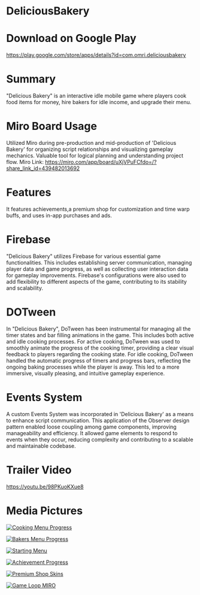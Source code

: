 # DeliciousBakery

# Download on Google Play
https://play.google.com/store/apps/details?id=com.omri.deliciousbakery

# Summary
"Delicious Bakery" is an interactive idle mobile game where players cook food items for money,
hire bakers for idle income, and upgrade their menu.

# Miro Board Usage
Utilized Miro during pre-production and mid-production of 'Delicious Bakery' for organizing script relationships and visualizing gameplay mechanics.
Valuable tool for logical planning and understanding project flow.
Miro Link: https://miro.com/app/board/uXjVPuFCfdo=/?share_link_id=439482013692

# Features
It features achievements,a premium shop for customization and time warp buffs, and uses in-app purchases and ads.

# Firebase
"Delicious Bakery" utilizes Firebase for various essential game functionalities.
This includes establishing server communication, managing player data and game progress, as well as collecting user interaction data for gameplay improvements.
Firebase's configurations were also used to add flexibility to different aspects of the game, contributing to its stability and scalability.

# DOTween
In "Delicious Bakery", DoTween has been instrumental for managing all the timer states and bar filling animations in the game.
This includes both active and idle cooking processes.
For active cooking, DoTween was used to smoothly animate the progress of the cooking timer, providing a clear visual feedback to players regarding the cooking state.
For idle cooking, DoTween handled the automatic progress of timers and progress bars, reflecting the ongoing baking processes while the player is away.
This led to a more immersive, visually pleasing, and intuitive gameplay experience.

# Events System
A custom Events System was incorporated in 'Delicious Bakery' as a means to enhance script communication.
This application of the Observer design pattern enabled loose coupling among game components, improving manageability and efficiency.
It allowed game elements to respond to events when they occur, reducing complexity and contributing to a scalable and maintainable codebase.

# Trailer Video
https://youtu.be/98PKuoKXue8

# Media Pictures
[![Cooking Menu Progress](./Assets/ProjectImages/Cooking%20Menu%20Progress.png)](./Assets/ProjectImages/Cooking%20Menu%20Progress.png)

[![Bakers Menu Progress](./Assets/ProjectImages/Bakers%20Menu%20Progress.png)](./Assets/ProjectImages/Bakers%20Menu%20Progress.png)

[![Starting Menu](./Assets/ProjectImages/Starting%20Menu.png)](./Assets/ProjectImages/Starting%20Menu.png)

[![Achievement Progress](./Assets/ProjectImages/Achievement%20Progress.png)](./Assets/ProjectImages/Achievement%20Progress.png)

[![Premium Shop Skins](./Assets/ProjectImages/Premium%20Shop%20Skins.png)](./Assets/ProjectImages/Premium%20Shop%20Skins.png)

[![Game Loop MIRO](./Assets/ProjectImages/Game%20Loop%20MIRO.png)](./Assets/ProjectImages/Game%20Loop%20MIRO.png)
